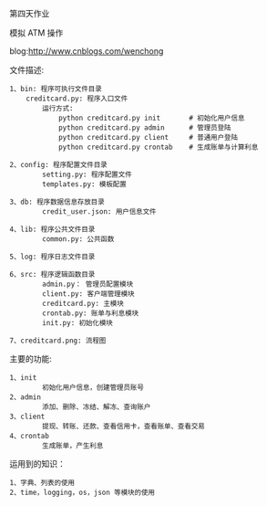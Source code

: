 第四天作业

模拟 ATM 操作


blog:http://www.cnblogs.com/wenchong


文件描述:

    1、bin: 程序可执行文件目录
        creditcard.py: 程序入口文件
            运行方式:
                python creditcard.py init       # 初始化用户信息
                python creditcard.py admin      # 管理员登陆
                python creditcard.py client     # 普通用户登陆
                python creditcard.py crontab    # 生成账单与计算利息
                
    2、config: 程序配置文件目录
            setting.py: 程序配置文件
            templates.py: 模板配置
            
    3、db: 程序数据信息存放目录
            credit_user.json: 用户信息文件
            
    4、lib: 程序公共文件目录
            common.py: 公共函数
            
    5、log: 程序日志文件目录
    
    6、src: 程序逻辑函数目录
            admin.py： 管理员配置模块
            client.py: 客户端管理模块
            creditcard.py: 主模块
            crontab.py: 账单与利息模块
            init.py: 初始化模块
            
    7、creditcard.png: 流程图
    
    
主要的功能:

    1、init
            初始化用户信息，创建管理员账号
    2、admin
            添加、删除、冻结、解冻、查询账户
    3、client
            提现、转账、还款、查看信用卡，查看账单、查看交易
    4、crontab
            生成账单，产生利息
            

运用到的知识：

    1、字典、列表的使用
    2、time，logging，os，json 等模块的使用
    
    